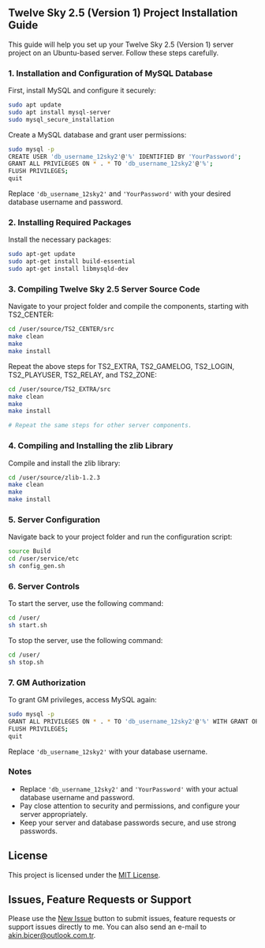 ## Twelve Sky 2.5 (Version 1) Project Installation Guide

This guide will help you set up your Twelve Sky 2.5 (Version 1) server project on an Ubuntu-based server. Follow these steps carefully.

### 1. Installation and Configuration of MySQL Database

First, install MySQL and configure it securely:

```bash
sudo apt update
sudo apt install mysql-server
sudo mysql_secure_installation
```

Create a MySQL database and grant user permissions:

```bash
sudo mysql -p
CREATE USER 'db_username_12sky2'@'%' IDENTIFIED BY 'YourPassword';
GRANT ALL PRIVILEGES ON * . * TO 'db_username_12sky2'@'%';
FLUSH PRIVILEGES;
quit
```

Replace `'db_username_12sky2'` and `'YourPassword'` with your desired database username and password.

### 2. Installing Required Packages

Install the necessary packages:

```bash
sudo apt-get update
sudo apt-get install build-essential
sudo apt-get install libmysqld-dev
```

### 3. Compiling Twelve Sky 2.5 Server Source Code

Navigate to your project folder and compile the components, starting with TS2_CENTER:

```bash
cd /user/source/TS2_CENTER/src
make clean
make
make install
```

Repeat the above steps for TS2_EXTRA, TS2_GAMELOG, TS2_LOGIN, TS2_PLAYUSER, TS2_RELAY, and TS2_ZONE:

```bash
cd /user/source/TS2_EXTRA/src
make clean
make
make install

# Repeat the same steps for other server components.
```

### 4. Compiling and Installing the zlib Library

Compile and install the zlib library:

```bash
cd /user/source/zlib-1.2.3
make clean
make
make install
```

### 5. Server Configuration

Navigate back to your project folder and run the configuration script:

```bash
source Build
cd /user/service/etc
sh config_gen.sh
```

### 6. Server Controls

To start the server, use the following command:

```bash
cd /user/
sh start.sh
```

To stop the server, use the following command:

```bash
cd /user/
sh stop.sh
```

### 7. GM Authorization

To grant GM privileges, access MySQL again:

```bash
sudo mysql -p
GRANT ALL PRIVILEGES ON * . * TO 'db_username_12sky2'@'%' WITH GRANT OPTION;
FLUSH PRIVILEGES;
quit
```

Replace `'db_username_12sky2'` with your database username.

### Notes

- Replace `'db_username_12sky2'` and `'YourPassword'` with your actual database username and password.
- Pay close attention to security and permissions, and configure your server appropriately.
- Keep your server and database passwords secure, and use strong passwords.

## License
This project is licensed under the [MIT License](LICENSE).

## Issues, Feature Requests or Support
Please use the [New Issue](https://github.com/akinbicer/TS25v1/issues/new) button to submit issues, feature requests or support issues directly to me. You can also send an e-mail to akin.bicer@outlook.com.tr.
